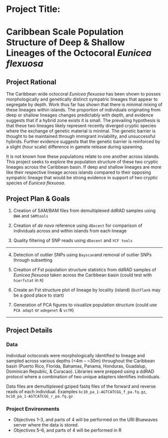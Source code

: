 # Project Title: 
# Caribbean Scale Population Structure of Deep & Shallow Lineages of the Octocoral *Eunicea flexuosa*

## Project Rational
The Caribbean wide octocoral *Eunicea flexuosa* has been shown to posses morphologically and genetically distinct sympatric lineages that appear to segregate by depth. Work thus far has shown that there is minimal mixing of these lineages within islands. The proportion of individuals originating from deep or shallow lineages changes predictably with depth, and evidence suggests that if a hybrid zone exists it is small. The prevailing hypothesis is that these two lineages likely represent recently diverged cryptic species where the exchange of genetic material is minimal. The genetic barrier is thought to be maintained through immigrant inviability, and unsuccessful hybrids. Further evidence suggests that the genetic barrier is reinforced by a slight (hour scale) difference in gamete release during spawning. 

It is not known how these populations relate to one another across islands. This project seeks to explore the population structure of these two cryptic lineages across the Caribbean basin. If deep and shallow lineages are more like their respective lineage across islands compared to their opposing sympatric lineage that would be strong evidence in support of two cryptic species of *Eunicea flexuosa*.

## Project Plan & Goals
1. Creation of SAM/BAM files from demultiplexed ddRAD samples using `BWA` and `SAMtools`

2. Creation of *de novo* reference using `dDocent` for comparison of individuals across and within islands from each lineage 

3.  Quality filtering of SNP reads using `dDocent` and `VCF tools`

------------------------------------------------------------------
4.  Detection of outlier SNPs using `Bayscan`and removal of outlier SNPs through subsetting

5.  Creation of Fst population structure statistics from ddRAD samples of *Eunicea flexuosa* taken across the Caribbean basin (could test with `hierfstat` in `R`)

6. Create an Fst structure plot of lineage by locality (island) (`OutFlank` may be a good place to start)

7. Generation of PCA figures to visualize population structure (could use `PCA adapt` or `adegenet` &
`vcfR`)
------------------------------------------------------------------

## Project Details

### Data

Individual octocorals were morphologically identified to lineage and sampled across various depths (<4m – ~30m) throughout the Caribbean basin (Puerto Rico, Florida, Bahamas, Panama, Honduras, Guadalup, Dominican Republic, & Curacao). Libraries were prepped using a ddRAD protocol where a combination of two unique adapters identifies individuals.

Data files are demultiplexed gziped fastq files of the forward and reverse reads of each individual. Examples `bc10_pa_1-AGTCATCGG_f_pa.fq.gz`, `bc10_pa_1-AGTCATCGG_r_pa.fq.gz` 

### Project Environments
* Objectives 1–3, and parts of 4 will be performed on the URI Bluewaves server where the data is stored.
* Objectives 5–6, and parts of 4 will be performed in R
